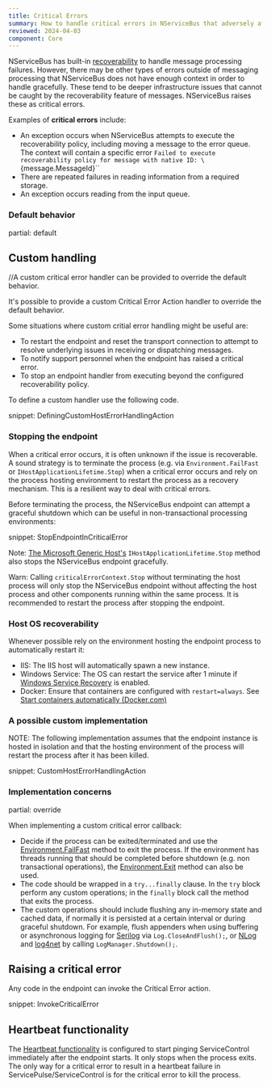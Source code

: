 ```yaml
---
title: Critical Errors
summary: How to handle critical errors in NServiceBus that adversely affect messaging in an endpoint.
reviewed: 2024-04-03
component: Core
---
```


NServiceBus has built-in [recoverability](/services/recoverability/) to handle message processing failures. However, there may be other types of errors outside of messaging processing that NServiceBus does not have enough context in order to handle gracefully. These tend to be deeper infrastructure issues that cannot be caught by the recoverability feature of messages. NServiceBus raises these as critical errors.

Examples of **critical errors** include:

* An exception occurs when NServiceBus attempts to execute the recoverability policy, including moving a message to the error queue. The context will contain a specific error `Failed to execute recoverability policy for message with native ID: \`{message.MessageId}\``
* There are repeated failures in reading information from a required storage.
* An exception occurs reading from the input queue.

### Default behavior

partial: default

## Custom handling

//A custom critical error handler can be provided to override the default behavior.

It's possible to provide a custom Critical Error Action handler to override the default behavior. 

Some situations where custom critial error handling might be useful are:

* To restart the endpoint and reset the transport connection to attempt to resolve underlying issues in receiving or dispatching messages.
* To notify support personnel when the endpoint has raised a critical error.
* To stop an endpoint handler from executing beyond the configured recoverability policy.

To define a custom handler use the following code.

snippet: DefiningCustomHostErrorHandlingAction

### Stopping the endpoint

When a critical error occurs, it is often unknown if the issue is recoverable. A sound strategy is to terminate the process (e.g. via `Environment.FailFast` or `IHostApplicationLifetime.Stop`) when a critical error occurs and rely on the process hosting environment to restart the process as a recovery mechanism. This is a resilient way to deal with critical errors.

Before terminating the process, the NServiceBus endpoint can attempt a graceful shutdown which can be useful in non-transactional processing environments:

snippet: StopEndpointInCriticalError

Note: [The Microsoft Generic Host's](/nservicebus/hosting/extensions-hosting.md) `IHostApplicationLifetime.Stop` method also stops the NServiceBus endpoint gracefully.

Warn: Calling `criticalErrorContext.Stop` without terminating the host process will only stop the NServiceBus endpoint without affecting the host process and other components running within the same process. It is recommended to restart the process after stopping the endpoint.

### Host OS recoverability

Whenever possible rely on the environment hosting the endpoint process to automatically restart it:

* IIS: The IIS host will automatically spawn a new instance.
* Windows Service: The OS can restart the service after 1 minute if [Windows Service Recovery](/nservicebus/hosting/windows-service.md#installation-setting-the-restart-recovery-options) is enabled.
* Docker: Ensure that containers are configured with `restart=always`. See [Start containers automatically (Docker.com)](https://docs.docker.com/config/containers/start-containers-automatically/)

### A possible custom implementation

NOTE: The following implementation assumes that the endpoint instance is hosted in isolation and that the hosting environment of the process will restart the process after it has been killed.

snippet: CustomHostErrorHandlingAction

### Implementation concerns

partial: override

When implementing a custom critical error callback:

* Decide if the process can be exited/terminated and use the [Environment.FailFast](https://docs.microsoft.com/en-us/dotnet/api/system.environment.failfast) method to exit the process. If the environment has threads running that should be completed before shutdown (e.g. non transactional operations), the [Environment.Exit](https://docs.microsoft.com/en-us/dotnet/api/system.environment.exit) method can also be used.
* The code should be wrapped in a `try...finally` clause. In the `try` block perform any custom operations; in the `finally` block call the method that exits the process.
* The custom operations should include flushing any in-memory state and cached data, if normally it is persisted at a certain interval or during graceful shutdown. For example, flush appenders when using buffering or asynchronous logging for [Serilog](https://github.com/serilog/serilog/wiki/Lifecycle-of-Loggers) via `Log.CloseAndFlush();`, or [NLog](https://nlog-project.org/documentation/v4.3.0/html/M_NLog_LogManager_Shutdown.htm) and [log4net](https://logging.apache.org/log4net/log4net-1.2.11/release/sdk/log4net.LogManager.Shutdown.html) by calling `LogManager.Shutdown();`.

## Raising a critical error

Any code in the endpoint can invoke the Critical Error action.

snippet: InvokeCriticalError

## Heartbeat functionality

The [Heartbeat functionality](/monitoring/heartbeats/) is configured to start pinging ServiceControl immediately after the endpoint starts. It only stops when the process exits. The only way for a critical error to result in a heartbeat failure in ServicePulse/ServiceControl is for the critical error to kill the process.
